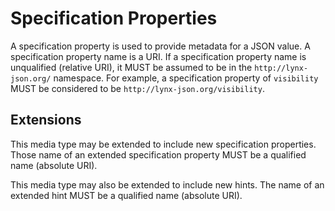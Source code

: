 # Specification Properties

A specification property is used to provide metadata for a JSON value. A specification property name is a URI. If a specification property name is unqualified (relative URI), it MUST be assumed to be in the `http://lynx-json.org/` namespace. For example, a specification property of `visibility` MUST be considered to be `http://lynx-json.org/visibility`.

## Extensions

This media type may be extended to include new specification properties. Those name of an extended specification property MUST be a qualified name (absolute URI).

This media type may also be extended to include new hints. The name of an extended hint MUST be a qualified name (absolute URI).
